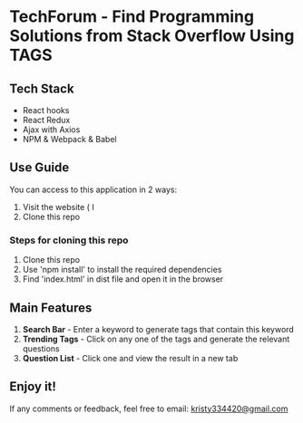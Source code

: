 # TechForum - Find Programming Solutions from Stack Overflow Using TAGS

## Tech Stack
* React hooks
* React Redux
* Ajax with Axios
* NPM & Webpack & Babel

## Use Guide
You can access to this application in 2 ways: 
1. Visit the website ( I
2. Clone this repo

### Steps for cloning this repo
1. Clone this repo
2. Use 'npm install' to install the required dependencies
3. Find 'index.html' in dist file and open it in the browser

## Main Features
1. **Search Bar**     - Enter a keyword to generate tags that contain this keyword
2. **Trending Tags**  - Click on any one of the tags and generate the relevant questions
3. **Question List**  - Click one and view the result in a new tab

## Enjoy it!
If any comments or feedback, feel free to email: kristy334420@gmail.com

